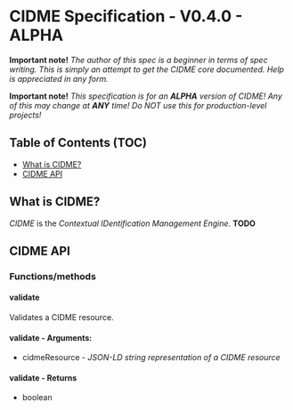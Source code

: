 # CIDME Specification - V0.4.0 - ALPHA

**Important note!**  *The author of this spec is a beginner in terms of spec writing.  This is simply an attempt to get the CIDME core documented.  Help is appreciated in any form.*

**Important note!**  *This specification is for an **ALPHA** version of CIDME!  Any of this may change at **ANY** time!  Do NOT use this for production-level projects!*

## Table of Contents (TOC)
- [What is CIDME?](#what-is-cidme)
- [CIDME API](#cidme-api)


## What is CIDME?
*CIDME* is the *Contextual IDentification Management Engine*.  **TODO**


## CIDME API

### Functions/methods

#### validate
Validates a CIDME resource.

#### validate - Arguments:
- cidmeResource - *JSON-LD string representation of a CIDME resource*

#### validate - Returns
- boolean


